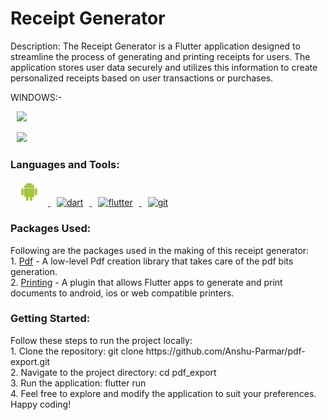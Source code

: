 # Receipt Generator

Description:
The Receipt Generator is a Flutter application designed to streamline the process of generating and printing receipts for users. 
The application stores user data securely and utilizes this information to create personalized receipts based on user transactions or purchases.

WINDOWS:-
<p float="left">
  <img src="https://github.com/Anshu-Parmar/pdf-export/assets/92868018/c13b3b46-3d5b-40d1-a155-aed28f64413c" height="400" hspace="10"/>
</p>
<p float="left">
  <img src="https://github.com/Anshu-Parmar/pdf-export/assets/92868018/d960817d-be5e-4b81-8c3b-a9c2cd45cd71" height="400" hspace="10"/>
</p>

<h3 align="left">Languages and Tools:</h3>
<p align="left"> <a href="https://developer.android.com" target="_blank" rel="noreferrer"> <img src="https://raw.githubusercontent.com/devicons/devicon/master/icons/android/android-original-wordmark.svg" 
alt="android" width="40" height="40" hspace="10"/> </a>  <a href="https://dart.dev" target="_blank" rel="noreferrer"> <img src="https://www.vectorlogo.zone/logos/dartlang/dartlang-icon.svg" alt="dart" 
width="40" height="40" hspace="10"/> </a> <a href="https://flutter.dev" target="_blank" rel="noreferrer"> <img src="https://www.vectorlogo.zone/logos/flutterio/flutterio-icon.svg" alt="flutter" width="40" 
height="40" hspace="10"/> </a> <a href="https://git-scm.com/" target="_blank" rel="noreferrer"> <img src="https://www.vectorlogo.zone/logos/git-scm/git-scm-icon.svg" alt="git" width="40" height="40" hspace="10"/> 
</a>  </p>

<h3 align="left">Packages Used:</h3>
<p>Following are the packages used in the making of this receipt generator:<br>
  1. <a href = "https://pub.dev/packages/pdf">Pdf</a> - A low-level Pdf creation library that takes care of the pdf bits generation.<br>
  2. <a href = "https://pub.dev/packages/printing">Printing</a> - A plugin that allows Flutter apps to generate and print documents to android, ios or web compatible printers.
</p>

<h3 align="left">Getting Started:</h3>
<p>Follow these steps to run the project locally:<br>
1. Clone the repository: git clone https://github.com/Anshu-Parmar/pdf-export.git<br>
2. Navigate to the project directory: cd pdf_export<br>
3. Run the application: flutter run<br>
4. Feel free to explore and modify the application to suit your preferences. Happy coding!</p>
